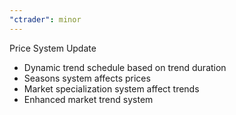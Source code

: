 ```yaml
---
"ctrader": minor
---
```


Price System Update

- Dynamic trend schedule based on trend duration
- Seasons system affects prices
- Market specialization system affect trends
- Enhanced market trend system
